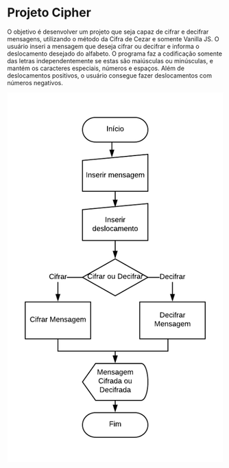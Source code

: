 # Projeto Cipher

O objetivo é desenvolver um projeto que seja capaz de cifrar e decifrar mensagens, utilizando o método da Cifra de Cezar e somente Vanilla JS.
O usuário inseri a mensagem que deseja cifrar ou decifrar e informa o deslocamento desejado do alfabeto. O programa faz a codificação somente das letras independentemente se estas são maiúsculas ou minúsculas, e mantém os caracteres especiais, números e espaços. Além de deslocamentos positivos, o usuário consegue fazer deslocamentos com números negativos. 

![Fluxograma](Fluxo.png)


